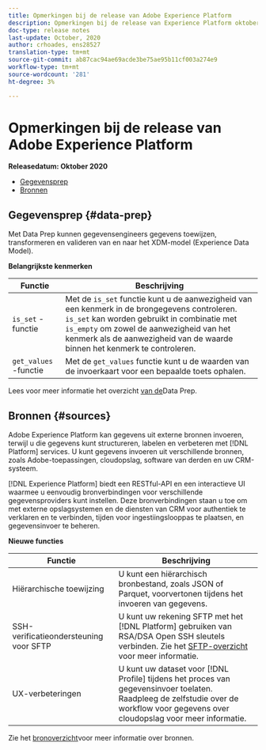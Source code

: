 ```yaml
---
title: Opmerkingen bij de release van Adobe Experience Platform
description: Opmerkingen bij de release van Experience Platform oktober 2020
doc-type: release notes
last-update: October, 2020
author: crhoades, ens28527
translation-type: tm+mt
source-git-commit: ab87cac94ae69acde3be75ae95b11cf003a274e9
workflow-type: tm+mt
source-wordcount: '281'
ht-degree: 3%

---
```



# Opmerkingen bij de release van Adobe Experience Platform

**Releasedatum: Oktober 2020**

- [Gegevensprep](#data-prep)
- [Bronnen](#sources)

## Gegevensprep {#data-prep}

Met Data Prep kunnen gegevensengineers gegevens toewijzen, transformeren en valideren van en naar het XDM-model (Experience Data Model).

**Belangrijkste kenmerken**

| Functie | Beschrijving |
| ------- | ----------- |
| `is_set` -functie | Met de `is_set` functie kunt u de aanwezigheid van een kenmerk in de brongegevens controleren. `is_set` kan worden gebruikt in combinatie met `is_empty` om zowel de aanwezigheid van het kenmerk als de aanwezigheid van de waarde binnen het kenmerk te controleren. |
| `get_values` -functie | Met de `get_values` functie kunt u de waarden van de invoerkaart voor een bepaalde toets ophalen. |

Lees voor meer informatie het overzicht [van de](../../data-prep/home.md)Data Prep.

## Bronnen {#sources}

Adobe Experience Platform kan gegevens uit externe bronnen invoeren, terwijl u die gegevens kunt structureren, labelen en verbeteren met [!DNL Platform] services. U kunt gegevens invoeren uit verschillende bronnen, zoals Adobe-toepassingen, cloudopslag, software van derden en uw CRM-systeem.

[!DNL Experience Platform] biedt een RESTful-API en een interactieve UI waarmee u eenvoudig bronverbindingen voor verschillende gegevensproviders kunt instellen. Deze bronverbindingen staan u toe om met externe opslagsystemen en de diensten van CRM voor authentiek te verklaren en te verbinden, tijden voor ingestiingslooppas te plaatsen, en gegevensinvoer te beheren.

**Nieuwe functies**

| Functie | Beschrijving |
| ------- | ----------- |
| Hiërarchische toewijzing | U kunt een hiërarchisch bronbestand, zoals JSON of Parquet, voorvertonen tijdens het invoeren van gegevens. |
| SSH-verificatieondersteuning voor SFTP | U kunt uw rekening SFTP met het [!DNL Platform] gebruiken van RSA/DSA Open SSH sleutels verbinden. Zie het [SFTP-overzicht](../../sources/connectors/cloud-storage/ftp-sftp.md) voor meer informatie. |
| UX-verbeteringen | U kunt uw dataset voor [!DNL Profile] tijdens het proces van gegevensinvoer toelaten. Raadpleeg de zelfstudie over de workflow [](../../sources/tutorials/ui/dataflow/batch/cloud-storage.md) voor gegevens over cloudopslag voor meer informatie. |

Zie het [bronoverzicht](../../sources/home.md)voor meer informatie over bronnen.